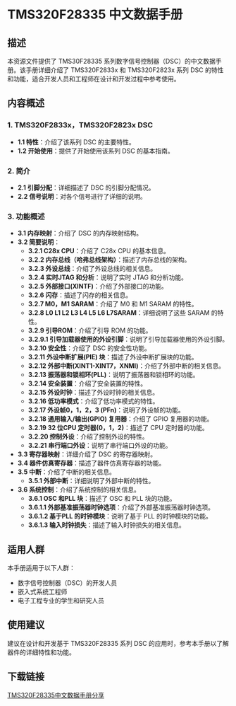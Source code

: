 # TMS320F28335 中文数据手册

## 描述

本资源文件提供了 TMS30F28335 系列数字信号控制器（DSC）的中文数据手册。该手册详细介绍了 TMS320F2833x 和 TMS320F2823x 系列 DSC 的特性和功能，适合开发人员和工程师在设计和开发过程中参考使用。

## 内容概述

### 1. TMS320F2833x，TMS320F2823x DSC
- **1.1 特性**：介绍了该系列 DSC 的主要特性。
- **1.2 开始使用**：提供了开始使用该系列 DSC 的基本指南。

### 2. 简介
- **2.1 引脚分配**：详细描述了 DSC 的引脚分配情况。
- **2.2 信号说明**：对各个信号进行了详细的说明。

### 3. 功能概述
- **3.1 内存映射**：介绍了 DSC 的内存映射结构。
- **3.2 简要说明**：
  - **3.2.1 C28x CPU**：介绍了 C28x CPU 的基本信息。
  - **3.2.2 内存总线（哈弗总线架构）**：描述了内存总线的架构。
  - **3.2.3 外设总线**：介绍了外设总线的相关信息。
  - **3.2.4 实时JTAG 和分析**：说明了实时 JTAG 和分析功能。
  - **3.2.5 外部接口(XINTF)**：介绍了外部接口的功能。
  - **3.2.6 闪存**：描述了闪存的相关信息。
  - **3.2.7 M0，M1 SARAM**：介绍了 M0 和 M1 SARAM 的特性。
  - **3.2.8 L0 L1 L2 L3 L4 L5 L6 L7SARAM**：详细说明了这些 SARAM 的特性。
  - **3.2.9 引导ROM**：介绍了引导 ROM 的功能。
  - **3.2.9.1 引导加载器使用的外设引脚**：说明了引导加载器使用的外设引脚。
  - **3.2.10 安全性**：介绍了 DSC 的安全性功能。
  - **3.2.11 外设中断扩展(PIE) 块**：描述了外设中断扩展块的功能。
  - **3.2.12 外部中断(XINT1-XINT7，XNMI)**：介绍了外部中断的相关信息。
  - **3.2.13 振荡器和锁相环(PLL)**：说明了振荡器和锁相环的功能。
  - **3.2.14 安全装置**：介绍了安全装置的特性。
  - **3.2.15 外设时钟**：描述了外设时钟的相关信息。
  - **3.2.16 低功率模式**：介绍了低功率模式的特性。
  - **3.2.17 外设帧0，1，2，3 (PFn)**：说明了外设帧的功能。
  - **3.2.18 通用输入/输出(GPIO) 复用器**：介绍了 GPIO 复用器的功能。
  - **3.2.19 32 位CPU 定时器(0，1，2)**：描述了 CPU 定时器的功能。
  - **3.2.20 控制外设**：介绍了控制外设的特性。
  - **3.2.21 串行端口外设**：说明了串行端口外设的功能。
- **3.3 寄存器映射**：详细介绍了 DSC 的寄存器映射。
- **3.4 器件仿真寄存器**：描述了器件仿真寄存器的功能。
- **3.5 中断**：介绍了中断的相关信息。
  - **3.5.1 外部中断**：详细说明了外部中断的特性。
- **3.6 系统控制**：介绍了系统控制的相关信息。
  - **3.6.1 OSC 和PLL 块**：描述了 OSC 和 PLL 块的功能。
  - **3.6.1.1 外部基准振荡器时钟选项**：介绍了外部基准振荡器时钟选项。
  - **3.6.1.2 基于PLL 的时钟模块**：说明了基于 PLL 的时钟模块的功能。
  - **3.6.1.3 输入时钟损失**：描述了输入时钟损失的相关信息。

## 适用人群

本手册适用于以下人群：
- 数字信号控制器（DSC）的开发人员
- 嵌入式系统工程师
- 电子工程专业的学生和研究人员

## 使用建议

建议在设计和开发基于 TMS320F28335 系列 DSC 的应用时，参考本手册以了解器件的详细特性和功能。

## 下载链接

[TMS320F28335中文数据手册分享](https://pan.quark.cn/s/17359379c720)